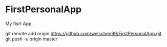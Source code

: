 # FirstPersonalApp
My fisrt App

git remote add origin https://github.com/welschen99/FirstPersonalApp.git
git push -u origin master

